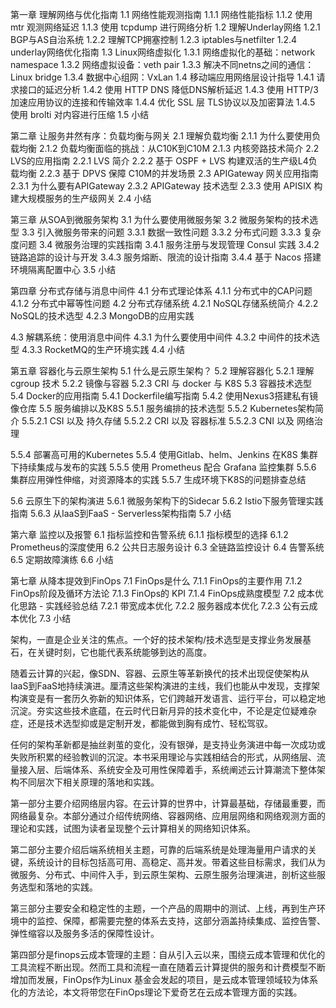第一章 理解网络与优化指南
1.1 网络性能观测指南
1.1.1 网络性能指标
1.1.2 使用 mtr 观测网络延迟
1.1.3 使用 tcpdump 进行网络分析
1.2 理解Underlay网络
1.2.1 BGP与AS自治系统
1.2.2 理解TCP拥塞控制
1.2.3 iptables与netfilter
1.2.4 underlay网络优化指南
1.3 Linux网络虚拟化
1.3.1 网络虚拟化的基础：network namespace
1.3.2 网络虚拟设备：veth pair
1.3.3 解决不同netns之间的通信：Linux bridge
1.3.4 数据中心组网：VxLan
1.4 移动端应用网络层设计指导
1.4.1 请求接口的延迟分析
1.4.2 使用 HTTP DNS 降低DNS解析延迟
1.4.3 使用 HTTP/3  加速应用协议的连接和传输效率
1.4.4 优化 SSL 层 TLS协议以及加密算法
1.4.5 使用 brolti 对内容进行压缩
1.5 小结

第二章 让服务井然有序：负载均衡与网关
2.1 理解负载均衡
2.1.1 为什么要使用负载均衡
2.1.2 负载均衡面临的挑战：从C10K到C10M 
2.1.3 内核旁路技术简介
2.2 LVS的应用指南
2.2.1 LVS 简介
2.2.2 基于 OSPF + LVS 构建双活的生产级L4负载均衡
2.2.3 基于 DPVS 保障 C10M的并发场景
2.3 APIGateway 网关应用指南
2.3.1 为什么要有APIGateway
2.3.2 APIGateway 技术选型
2.3.3 使用 APISIX 构建大规模服务的生产级网关
2.4 小结

第三章 从SOA到微服务架构
3.1 为什么要使用微服务架
3.2 微服务架构的技术选型
3.3 引入微服务带来的问题
3.3.1 数据一致性问题
3.3.2 分布式问题
3.3.3 复杂度问题
3.4 微服务治理的实践指南
3.4.1 服务注册与发现管理 Consul 实践
3.4.2 链路追踪的设计与开发
3.4.3 服务熔断、限流的设计指南
3.4.4 基于 Nacos 搭建环境隔离配置中心 
3.5 小结

第四章 分布式存储与消息中间件
4.1 分布式理论体系
4.1.1 分布式中的CAP问题
4.1.2 分布式中幂等性问题
4.2 分布式存储系统
	4.2.1 NoSQL存储系统简介
	4.2.2 NoSQL的技术选型
	4.2.3 MongoDB的应用实践

4.3 解耦系统：使用消息中间件
	4.3.1 为什么要使用中间件
	4.3.2 中间件的技术选型
	4.3.3 RocketMQ的生产环境实践
4.4 小结

第五章 容器化与云原生架构
5.1 什么是云原生架构？
5.2 理解容器化
5.2.1 理解 cgroup 技术 
5.2.2 镜像与容器 
5.2.3 CRI 与 docker 与 K8S 
5.3 容器技术选型
5.4 Docker的应用指南
5.4.1 Dockerfile编写指南
5.4.2 使用Nexus3搭建私有镜像仓库
5.5 服务编排以及K8S
5.5.1 服务编排的技术选型
5.5.2 Kubernetes架构简介
	5.5.2.1 CSI 以及 持久存储
	5.5.2.2 CRI 以及 容器标准
	5.5.2.3 CNI 以及 网络治理

5.5.4 部署高可用的Kubernetes
5.5.4 使用Gitlab、helm、Jenkins 在K8S 集群下持续集成与发布的实践
5.5.5 使用 Prometheus 配合 Grafana 监控集群
5.5.6 集群应用弹性伸缩，对资源降本的实践
5.5.7 生成环境下K8S的问题排查总结

5.6 云原生下的架构演进
5.6.1 微服务架构下的Sidecar
5.6.2 Istio下服务管理实践指南
5.6.3 从IaaS到FaaS - Serverless架构指南
5.7 小结

第六章 监控以及报警
6.1 指标监控和告警系统
6.1.1 指标模型的选择
6.1.2 Prometheus的深度使用
6.2 公共日志服务设计
6.3 全链路监控设计	
6.4 告警系统
6.5 定期故障演练
6.6 小结

第七章 从降本提效到FinOps
7.1 FinOps是什么
7.1.1 FinOps的主要作用
7.1.2 FinOps阶段及循环方法论
7.1.3 FinOps的 KPI
7.1.4 FinOps成熟度模型
7.2 成本优化思路 - 实践经验总结 
7.2.1 带宽成本优化
7.2.2 服务器成本优化
7.2.3 公有云成本优化
7.3 小结

架构，一直是企业关注的焦点。一个好的技术架构/技术选型是支撑业务发展基石，在关键时刻，它也能代表系统能够到达的高度。

随着云计算的兴起，像SDN、容器、云原生等革新换代的技术出现促使架构从IaaS到FaaS地持续演进。厘清这些架构演进的主线，我们也能从中发现，支撑架构演变是有一套历久弥新的知识体系，它们跨越开发语言、运行平台，可以稳定地沉淀。夯实这些技术底蕴，在云时代日新月异的技术变化中，不论是定位疑难杂症，还是技术选型抑或是定制开发，都能做到胸有成竹、轻松驾驭。

任何的架构革新都是抽丝剥茧的变化，没有银弹，是支持业务演进中每一次成功或失败所积累的经验教训的沉淀。本书采用理论与实践相结合的形式，从网络层、流量接入层、后端体系、系统安全及可用性保障着手，系统阐述云计算潮流下整体架构不同层次下相关原理的落地和实践。


第一部分主要介绍网络层内容。在云计算的世界中，计算最基础，存储最重要，而网络最复杂。本部分通过介绍传统网络、容器网络、应用层网络和网络观测方面的理论和实践，试图为读者呈现整个云计算相关的网络知识体系。

第二部分主要介绍后端系统相关主题，可靠的后端系统是处理海量用户请求的关键，系统设计的目标包括高可用、高稳定、高并发。带着这些目标需求，我们从为微服务、分布式、中间件入手，到云原生架构、云原生服务治理演进，剖析这些服务选型和落地的实践。

第三部分主要安全和稳定性的主题，一个产品的周期中的测试、上线，再到生产环境中的监控、保障，都需要完整的体系去支持，这部分涵盖持续集成、监控告警、弹性缩容以及服务多活的保障性设计。

第四部分是finops云成本管理的主题：自从引入云以来，围绕云成本管理和优化的工具流程不断出现。然而工具和流程一直在随着云计算提供的服务和计费模型不断增加而发展，FinOps作为Linux 基金会发起的项目，是云成本管理领域较为体系化的方法论，本文将带您在FinOps理论下爱奇艺在云成本管理方面的实践。
